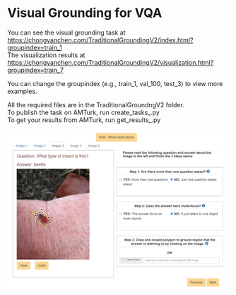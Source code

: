 # Visual Grounding for VQA
You can see the visual grounding task at https://chongyanchen.com/TraditionalGroundingV2/index.html?groupindex=train_1  
The visualization results at https://chongyanchen.com/TraditionalGroundingV2/visualization.html?groupindex=train_7

You can change the groupindex (e.g., train_1, val_100, test_3) to view more examples.

All the required files are in the TraditionalGroundngV2 folder.  
To publish the task on AMTurk, run create_tasks_.py  
To get your results from AMTurk, run get_results_.py

![image](https://github.com/CCYChongyanChen/CCYChongyanChen.github.io/blob/master/Demos/crowdsourcing.png)

